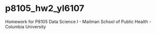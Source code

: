 # p8105_hw2_yl6107
Homework for P8105 Data Science I - Mailman School of Public Health - Columbia University
